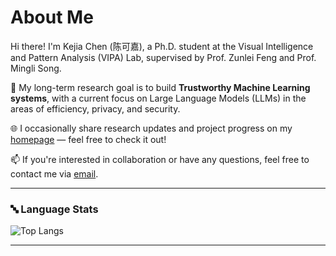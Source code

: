 # About Me

Hi there! I'm Kejia Chen (陈可嘉), a Ph.D. student at the Visual Intelligence and Pattern Analysis (VIPA) Lab, supervised by Prof. Zunlei Feng and Prof. Mingli Song.

🔬 My long-term research goal is to build **Trustworthy Machine Learning systems**, with a current focus on Large Language Models (LLMs) in the areas of efficiency, privacy, and security.

🌐 I occasionally share research updates and project progress on my [homepage](https://thecommonirin.github.io/) — feel free to check it out!

📫 If you're interested in collaboration or have any questions, feel free to contact me via [email](irinchan1222@outlook.com).

---

### 🔤 Language Stats

![Top Langs](https://github-readme-stats.vercel.app/api/top-langs/?username=Thecommonirin&layout=compact&theme=default)

---
